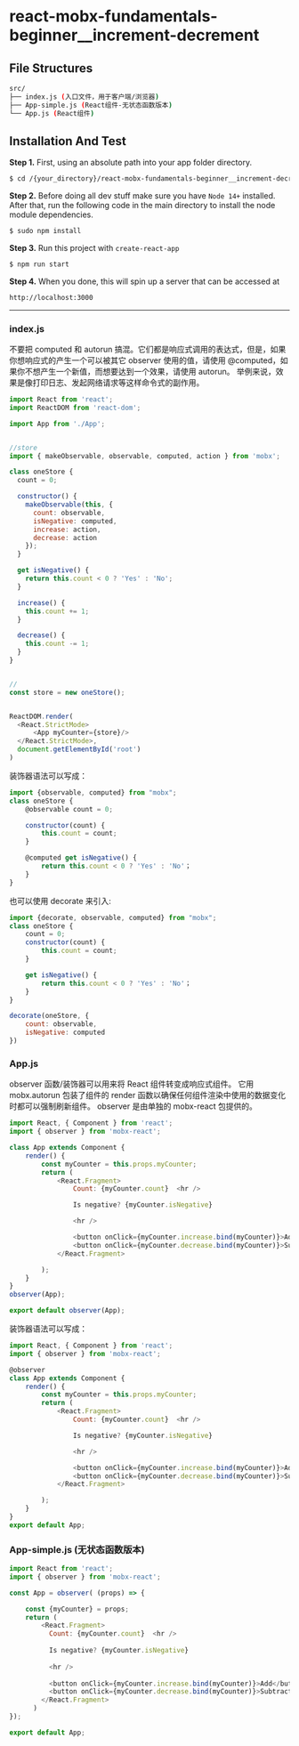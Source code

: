 # react-mobx-fundamentals-beginner__increment-decrement

## File Structures

```sh
src/
├── index.js (入口文件，用于客户端/浏览器)
├── App-simple.js (React组件-无状态函数版本)
└── App.js (React组件)
```


## Installation And Test


**Step 1.** First, using an absolute path into your app folder directory.

```sh
$ cd /{your_directory}/react-mobx-fundamentals-beginner__increment-decrement
```


**Step 2.** Before doing all dev stuff make sure you have `Node 14+` installed. After that, run the following code in the main directory to install the node module dependencies.

```sh
$ sudo npm install
```

**Step 3.** Run this project with `create-react-app`

```sh
$ npm run start
```

**Step 4.** When you done, this will spin up a server that can be accessed at

```sh
http://localhost:3000
```




---

### index.js

不要把 computed 和 autorun 搞混。它们都是响应式调用的表达式，但是，如果你想响应式的产生一个可以被其它 observer 使用的值，请使用 @computed，如果你不想产生一个新值，而想要达到一个效果，请使用 autorun。 举例来说，效果是像打印日志、发起网络请求等这样命令式的副作用。

```js
import React from 'react';
import ReactDOM from 'react-dom';

import App from './App';


//store
import { makeObservable, observable, computed, action } from 'mobx';

class oneStore {
  count = 0;

  constructor() {
    makeObservable(this, {
      count: observable,
      isNegative: computed,
      increase: action,
      decrease: action
    });
  }

  get isNegative() {
    return this.count < 0 ? 'Yes' : 'No';
  }

  increase() {
    this.count += 1;
  }

  decrease() {
    this.count -= 1;
  }
}


//
const store = new oneStore();


ReactDOM.render(
  <React.StrictMode>
      <App myCounter={store}/>
  </React.StrictMode>,
  document.getElementById('root')
)

```

装饰器语法可以写成：
```js
import {observable, computed} from "mobx";
class oneStore {
    @observable count = 0;

    constructor(count) {
        this.count = count;
    }

    @computed get isNegative() {
        return this.count < 0 ? 'Yes' : 'No'；
    }
}
```

也可以使用 decorate 来引入:
```js
import {decorate, observable, computed} from "mobx";
class oneStore {
    count = 0;
    constructor(count) {
        this.count = count;
    }

    get isNegative() {
        return this.count < 0 ? 'Yes' : 'No'；
    }
}

decorate(oneStore, {
    count: observable,
    isNegative: computed
})
```



### App.js

observer 函数/装饰器可以用来将 React 组件转变成响应式组件。 它用 mobx.autorun 包装了组件的 render 函数以确保任何组件渲染中使用的数据变化时都可以强制刷新组件。 observer 是由单独的 mobx-react 包提供的。


```js
import React, { Component } from 'react';
import { observer } from 'mobx-react';

class App extends Component {
	render() {
		const myCounter = this.props.myCounter;
		return (
			<React.Fragment>
				Count: {myCounter.count}  <hr />

				Is negative? {myCounter.isNegative}

				<hr />

				<button onClick={myCounter.increase.bind(myCounter)}>Add</button>
				<button onClick={myCounter.decrease.bind(myCounter)}>Subtract</button>
			</React.Fragment>

		);
	}
}
observer(App);

export default observer(App);
```

装饰器语法可以写成：
```js
import React, { Component } from 'react';
import { observer } from 'mobx-react';

@observer
class App extends Component {
	render() {
		const myCounter = this.props.myCounter;
		return (
			<React.Fragment>
				Count: {myCounter.count}  <hr />

				Is negative? {myCounter.isNegative}

				<hr />

				<button onClick={myCounter.increase.bind(myCounter)}>Add</button>
				<button onClick={myCounter.decrease.bind(myCounter)}>Subtract</button>
			</React.Fragment>

		);
	}
}
export default App;
```

### App-simple.js (无状态函数版本)

```js
import React from 'react';
import { observer } from 'mobx-react';

const App = observer( (props) => {

	const {myCounter} = props;
	return (
		<React.Fragment>
		  Count: {myCounter.count}  <hr />
	  
		  Is negative? {myCounter.isNegative}
	  
		  <hr />
	  
		  <button onClick={myCounter.increase.bind(myCounter)}>Add</button>
		  <button onClick={myCounter.decrease.bind(myCounter)}>Subtract</button>
		</React.Fragment>
	  )
});

export default App;

```